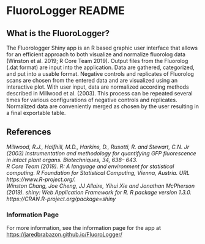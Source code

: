 # FluoroLogger README

## What is the FluoroLogger?
The Fluorologger Shiny app is an R based graphic user interface that allows for an efficient approach to both visualize and normalize fluorolog data (Winston et al. 2019; R Core Team 2019). Output files from the Fluorolog (.dat format) are input into the application. Data are gathered, categorized, and put into a usable format. Negative controls and replicates of Fluorolog scans are chosen from the entered data and are visualized using an interactive plot. With user input, data are normalized according methods described in Millwood et al. (2003). This process can be repeated several times for various configurations of negative controls and replicates. Normalized data are conveniently merged as chosen by the user resulting in a final exportable table.

## References
<i> 
Millwood, R.J., Halfhill, M.D., Harkins, D., Rusotti, R. and Stewart, C.N. Jr (2003) Instrumentation and methodology for quantifying GFP fluorescence in intact plant organs. Biotechniques, 34, 638– 643.
<br>
R Core Team (2019). R: A language and environment for statistical computing. R Foundation for
Statistical Computing, Vienna, Austria. URL https://www.R-project.org/.
<br>
Winston Chang, Joe Cheng, JJ Allaire, Yihui Xie and Jonathan McPherson (2019). shiny: Web Application
Framework for R. R package version 1.3.0. https://CRAN.R-project.org/package=shiny
</i>

### Information Page
For more information, see the information page for the app at https://jaredbrabazon.github.io/FluoroLogger/